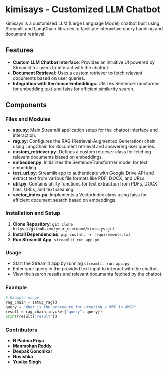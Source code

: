 
# kimisays - Customized LLM Chatbot

kimisays is a customized LLM (Large Language Model) chatbot built using Streamlit and LangChain libraries to facilitate interactive query handling and document retrieval.

## Features

- **Custom LLM Chatbot Interface**: Provides an intuitive UI powered by Streamlit for users to interact with the chatbot.
- **Document Retrieval**: Uses a custom retriever to fetch relevant documents based on user queries.
- **Integration with Sentence Embeddings**: Utilizes SentenceTransformer for embedding text and faiss for efficient similarity search.

## Components

### Files and Modules

- **app.py**: Main Streamlit application setup for the chatbot interface and interaction.
- **rag.py**: Configures the RAG (Retrieval-Augmented Generation) chain using LangChain for document retrieval and answering user queries.
- **custom_retriever.py**: Defines a custom retriever class for fetching relevant documents based on embeddings.
- **embedder.py**: Initializes the SentenceTransformer model for text embedding.
- **test_url.py**: Streamlit app to authenticate with Google Drive API and extract text from various file formats like PDF, DOCX, and URLs.
- **util.py**: Contains utility functions for text extraction from PDFs, DOCX files, URLs, and text cleaning.
- **vector_index.py**: Implements a VectorIndex class using faiss for efficient document search based on embeddings.

### Installation and Setup

1. **Clone Repository**: `git clone https://github.com/your_username/kimisays.git`
2. **Install Dependencies**: `pip install -r requirements.txt`
3. **Run Streamlit App**: `streamlit run app.py`

### Usage

- Start the Streamlit app by running `streamlit run app.py`.
- Enter your query in the provided text input to interact with the chatbot.
- View the search results and relevant documents fetched by the chatbot.

### Example

```python
# Example usage
rag_chain = setup_rag()
query = "What is the procedure for creating a VPC in AWS?"
result = rag_chain.invoke({"query": query})
print(result['result'])
```

### Contributors

- **N Padma Priya**
- **Manmohan Reddy**
- **Deepak Gonchikar**
- **Huvishka**
- **Yuvika Singh**

